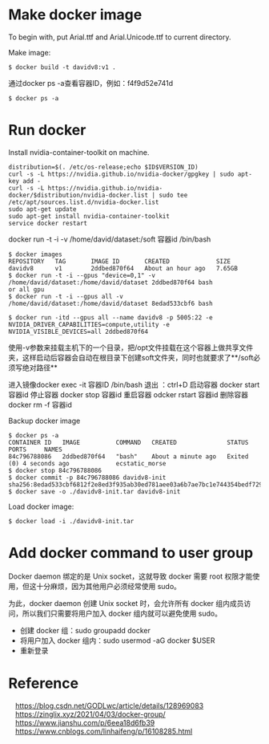 

# Make docker image
To begin with, put Arial.ttf and Arial.Unicode.ttf to current directory.

Make image:
```
$ docker build -t davidv8:v1 .
```

通过docker ps -a查看容器ID，例如：f4f9d52e741d
```
$ docker ps -a
```

# Run docker
Install nvidia-container-toolkit on machine.
```
distribution=$(. /etc/os-release;echo $ID$VERSION_ID)
curl -s -L https://nvidia.github.io/nvidia-docker/gpgkey | sudo apt-key add -
curl -s -L https://nvidia.github.io/nvidia-docker/$distribution/nvidia-docker.list | sudo tee /etc/apt/sources.list.d/nvidia-docker.list
sudo apt-get update
sudo apt-get install nvidia-container-toolkit
service docker restart
```


docker run -t -i -v /home/david/dataset:/soft 容器id /bin/bash
```
$ docker images
REPOSITORY   TAG       IMAGE ID       CREATED             SIZE
davidv8      v1        2ddbed870f64   About an hour ago   7.65GB
$ docker run -t -i --gpus "device=0,1" -v /home/david/dataset:/home/david/dataset 2ddbed870f64 bash
or all gpu
$ docker run -t -i --gpus all -v /home/david/dataset:/home/david/dataset 8edad533cbf6 bash

$ docker run -itd --gpus all --name davidv8 -p 5005:22 -e NVIDIA_DRIVER_CAPABILITIES=compute,utility -e NVIDIA_VISIBLE_DEVICES=all 2ddbed870f64
```


使用-v参数来挂载主机下的一个目录，把/opt文件挂载在这个容器上做共享文件夹，这样启动后容器会自动在根目录下创建soft文件夹，同时也就要求了**/soft必须写绝对路径**

进入镜像docker exec -it 容器ID /bin/bash
退出 ：ctrl+D
启动容器 docker start 容器id
停止容器 docker stop 容器id
重启容器 odcker rstart 容器id
删除容器 docker rm -f 容器id


Backup docker image
```
$ docker ps -a
CONTAINER ID   IMAGE          COMMAND   CREATED              STATUS                     PORTS     NAMES
84c796788086   2ddbed870f64   "bash"    About a minute ago   Exited (0) 4 seconds ago             ecstatic_morse
$ docker stop 84c796788086
$ docker commit -p 84c796788086 davidv8-init
sha256:8edad533cbf6812f2e8ed3f935ab30ed781aee03a6b7ae7bc1e744354bedf729
$ docker save -o ./davidv8-init.tar davidv8-init

```

Load docker image:
```
$ docker load -i ./davidv8-init.tar
```





# Add docker command to user group
Docker daemon 绑定的是 Unix socket，这就导致 docker 需要 root 权限才能使用，但这十分麻烦，因为其他用户必须经常使用 sudo。

为此，docker daemon 创建 Unix socket 时，会允许所有 docker 组内成员访问，所以我们只需要将用户加入 docker 组内就可以避免使用 sudo。

* 创建 docker 组：sudo groupadd docker
* 将用户加入 docker 组内：sudo usermod -aG docker $USER
* 重新登录

# Reference
&ensp;&ensp;https://blog.csdn.net/GODLwc/article/details/128969083<br/>
&ensp;&ensp;https://zinglix.xyz/2021/04/03/docker-group/<br/>
&ensp;&ensp;https://www.jianshu.com/p/6eea18d6fb39<br/>
&ensp;&ensp;https://www.cnblogs.com/linhaifeng/p/16108285.html<br/>
&ensp;&ensp;<br/>
&ensp;&ensp;<br/>
&ensp;&ensp;<br/>